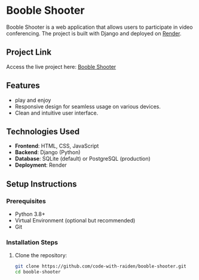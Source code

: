 # Booble Shooter

Booble Shooter is a web application that allows users to participate in video conferencing. The project is built with Django and deployed on [Render](https://render.com).

## Project Link
Access the live project here: [Booble Shooter](https://booble-shooter.onrender.com)

## Features
- play and enjoy
- Responsive design for seamless usage on various devices.
- Clean and intuitive user interface.

## Technologies Used
- **Frontend**: HTML, CSS, JavaScript
- **Backend**: Django (Python)
- **Database**: SQLite (default) or PostgreSQL (production)
- **Deployment**: Render

## Setup Instructions

### Prerequisites
- Python 3.8+
- Virtual Environment (optional but recommended)
- Git

### Installation Steps
1. Clone the repository:
   ```bash
   git clone https://github.com/code-with-raiden/booble-shooter.git
   cd booble-shooter
